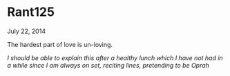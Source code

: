 # Rant125


July 22, 2014

The hardest part of love is un-loving.

*I should be able to explain this after a healthy lunch which I have not had in a while since I am always on set, reciting lines, pretending to be Oprah*